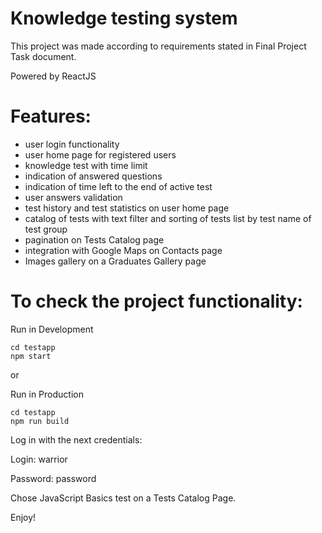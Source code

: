 # Knowledge testing system 

This project was made according to requirements stated in Final Project Task document.

Powered by ReactJS

# Features:
- user login functionality
- user home page for registered users
- knowledge test with time limit 
- indication of answered questions
- indication of time left to the end of active test
- user answers validation
- test history and test statistics on user home page
- catalog of tests with text filter and sorting of tests list by test name of test group
- pagination on Tests Catalog page
- integration with Google Maps on Contacts page
- Images gallery on a Graduates Gallery page

# To check the project functionality: 
Run in Development
```
cd testapp
npm start

```
or 

Run in Production
```
cd testapp
npm run build

```

Log in with the next credentials:

Login: warrior

Password: password

Chose JavaScript Basics test on a Tests Catalog Page.

Enjoy!
